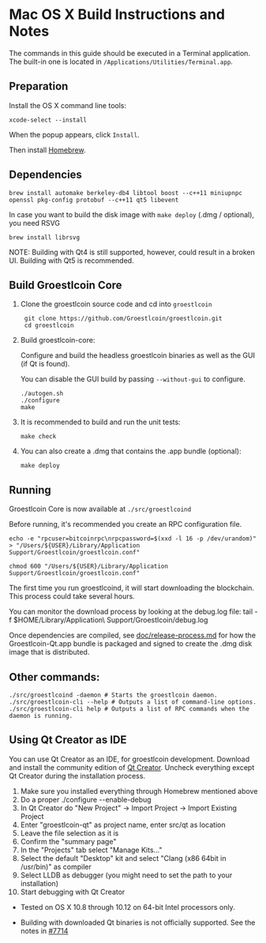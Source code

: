 Mac OS X Build Instructions and Notes
====================================
The commands in this guide should be executed in a Terminal application.
The built-in one is located in `/Applications/Utilities/Terminal.app`.

Preparation
-----------
Install the OS X command line tools:

`xcode-select --install`

When the popup appears, click `Install`.

Then install [Homebrew](http://brew.sh).

Dependencies
----------------------

    brew install automake berkeley-db4 libtool boost --c++11 miniupnpc openssl pkg-config protobuf --c++11 qt5 libevent

In case you want to build the disk image with `make deploy` (.dmg / optional), you need RSVG

    brew install librsvg

NOTE: Building with Qt4 is still supported, however, could result in a broken UI. Building with Qt5 is recommended.

Build Groestlcoin Core
------------------------

1. Clone the groestlcoin source code and cd into `groestlcoin`

        git clone https://github.com/Groestlcoin/groestlcoin.git
        cd groestlcoin

2.  Build groestlcoin-core:

    Configure and build the headless groestlcoin binaries as well as the GUI (if Qt is found).

    You can disable the GUI build by passing `--without-gui` to configure.

        ./autogen.sh
        ./configure
        make

3.  It is recommended to build and run the unit tests:

        make check

4.  You can also create a .dmg that contains the .app bundle (optional):

        make deploy

Running
-------

Groestlcoin Core is now available at `./src/groestlcoind`

Before running, it's recommended you create an RPC configuration file.

    echo -e "rpcuser=bitcoinrpc\nrpcpassword=$(xxd -l 16 -p /dev/urandom)" > "/Users/${USER}/Library/Application Support/Groestlcoin/groestlcoin.conf"

    chmod 600 "/Users/${USER}/Library/Application Support/Groestlcoin/groestlcoin.conf"

The first time you run groestlcoind, it will start downloading the blockchain. This process could take several hours.

You can monitor the download process by looking at the debug.log file:
    tail -f $HOME/Library/Application\ Support/Groestlcoin/debug.log

Once dependencies are compiled, see [doc/release-process.md](release-process.md) for how the Groestlcoin-Qt.app
bundle is packaged and signed to create the .dmg disk image that is distributed.

Other commands:
-------

    ./src/groestlcoind -daemon # Starts the groestlcoin daemon.
    ./src/groestlcoin-cli --help # Outputs a list of command-line options.
    ./src/groestlcoin-cli help # Outputs a list of RPC commands when the daemon is running.

Using Qt Creator as IDE
------------------------
You can use Qt Creator as an IDE, for groestlcoin development.
Download and install the community edition of [Qt Creator](https://www.qt.io/download/).
Uncheck everything except Qt Creator during the installation process.

1. Make sure you installed everything through Homebrew mentioned above
2. Do a proper ./configure --enable-debug
3. In Qt Creator do "New Project" -> Import Project -> Import Existing Project
4. Enter "groestlcoin-qt" as project name, enter src/qt as location
5. Leave the file selection as it is
6. Confirm the "summary page"
7. In the "Projects" tab select "Manage Kits..."
8. Select the default "Desktop" kit and select "Clang (x86 64bit in /usr/bin)" as compiler
9. Select LLDB as debugger (you might need to set the path to your installation)
10. Start debugging with Qt Creator


* Tested on OS X 10.8 through 10.12 on 64-bit Intel processors only.

* Building with downloaded Qt binaries is not officially supported. See the notes in [#7714](https://github.com/bitcoin/bitcoin/issues/7714)

